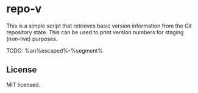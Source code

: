 repo-v
======

This is a simple script that retrieves basic version information from the Git repository state. This can be used to print version numbers for staging (non-live) purposes.

TODO: %an\%escaped%-%segment%

License
-------

MIT licensed.

